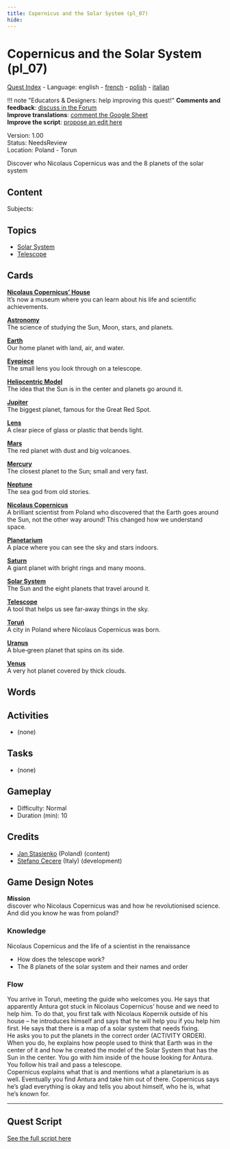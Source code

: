 ```yaml
---
title: Copernicus and the Solar System (pl_07)
hide:
---
```


# Copernicus and the Solar System (pl_07)
[Quest Index](./index.md) - Language: english - [french](./pl_07.fr.md) - [polish](./pl_07.pl.md) - [italian](./pl_07.it.md)

!!! note "Educators & Designers: help improving this quest!"
    **Comments and feedback**: [discuss in the Forum](https://vgwb.discourse.group/t/pl-07-copernicus-and-the-solar-system/38/1)  
    **Improve translations**: [comment the Google Sheet](https://docs.google.com/spreadsheets/d/1FPFOy8CHor5ArSg57xMuPAG7WM27-ecDOiU-OmtHgjw/edit?gid=783699917#gid=783699917)  
    **Improve the script**: [propose an edit here](https://github.com/vgwb/Antura/blob/main/Assets/_discover/_quests/PL_07%20Solar%20System/PL_07%20Solar%20System%20-%20Yarn%20Script.yarn)  

Version: 1.00  
Status: NeedsReview  
Location: Poland - Torun

Discover who Nicolaus Copernicus was and the 8 planets of the solar system

## Content
Subjects: 


## Topics
- [Solar System](../topics/index.md#solar_system)
- [Telescope](../topics/index.md#telescope)


## Cards
**[Nicolaus Copernicus’ House](../cards/index.md#nicolaus_copernicus_house)**  
It’s now a museum where you can learn about his life and scientific achievements.  

**[Astronomy](../cards/index.md#astronomy)**  
The science of studying the Sun, Moon, stars, and planets.  

**[Earth](../cards/index.md#earth)**  
Our home planet with land, air, and water.  

**[Eyepiece](../cards/index.md#eyepiece)**  
The small lens you look through on a telescope.  

**[Heliocentric Model](../cards/index.md#heliocentric_model)**  
The idea that the Sun is in the center and planets go around it.  

**[Jupiter](../cards/index.md#jupiter)**  
The biggest planet, famous for the Great Red Spot.  

**[Lens](../cards/index.md#lens)**  
A clear piece of glass or plastic that bends light.  

**[Mars](../cards/index.md#mars)**  
The red planet with dust and big volcanoes.  

**[Mercury](../cards/index.md#mercury)**  
The closest planet to the Sun; small and very fast.  

**[Neptune](../cards/index.md#neptune)**  
The sea god from old stories.  

**[Nicolaus Copernicus](../cards/index.md#nicolaus_copernicus)**  
A brilliant scientist from Poland who discovered that the Earth goes around the Sun, not the other way around! This changed how we understand space.  

**[Planetarium](../cards/index.md#planetarium)**  
A place where you can see the sky and stars indoors.  

**[Saturn](../cards/index.md#saturn)**  
A giant planet with bright rings and many moons.  

**[Solar System](../cards/index.md#solar_system)**  
The Sun and the eight planets that travel around it.  

**[Telescope](../cards/index.md#telescope)**  
A tool that helps us see far‑away things in the sky.  

**[Toruń](../cards/index.md#torun)**  
A city in Poland where Nicolaus Copernicus was born.  

**[Uranus](../cards/index.md#uranus)**  
A blue‑green planet that spins on its side.  

**[Venus](../cards/index.md#venus)**  
A very hot planet covered by thick clouds.  

## Words
## Activities
- (none)

## Tasks
- (none)
## Gameplay
- Difficulty: Normal
- Duration (min): 10
## Credits
- [Jan Stasienko](mailto:jan.stasienko@dsw.edu.pl) (Poland) (content)
- [Stefano Cecere](https://stefanocecere.com) (Italy) (development)

## Game Design Notes
**Mission**  
discover who Nicolaus Copernicus was and how he revolutionised science.
And did you know he was from poland?

### Knowledge
Nicolaus Copernicus and the life of a scientist in the renaissance  

- How does the telescope work?
- The 8 planets of the solar system and their names and order

### Flow
You arrive in Toruń, meeting the guide who welcomes you. He says that apparently Antura got stuck in Nicolaus Copernicus’ house and we need to help him. To do that, you first talk with Nicolaus Kopernik outside of his house – he introduces himself and says that he will help you if you help him first. He says that there is a map of a solar system that needs fixing.  
He asks you to put the planets in the correct order (ACTIVITY ORDER).  
When you do, he explains how people used to think that Earth was in the center of it and how he created the model of the Solar System that has the Sun in the center. You go with him inside of the house looking for Antura. You follow his trail and pass a telescope.  
Copernicus explains what that is and mentions what a planetarium is as well. Eventually you find Antura and take him out of there. Copernicus says he’s glad everything is okay and tells you about himself, who he is, what he’s known for.


---

## Quest Script

[See the full script here](./pl_07-script.md)
